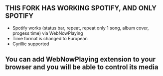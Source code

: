 ## THIS FORK HAS WORKING SPOTIFY, AND ONLY SPOTIFY

   - Spotify works (status bar, repeat, repeat only 1 song, album cover, progess time) via WebNowPlaying
   - Time format is changed to European
   - Cyrillic supported

## You can add WebNowPlaying extension to your browser and you will be able to control its media
